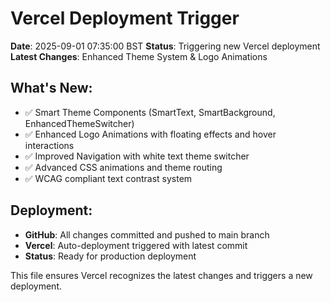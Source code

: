 # Vercel Deployment Trigger

**Date**: 2025-09-01 07:35:00 BST
**Status**: Triggering new Vercel deployment
**Latest Changes**: Enhanced Theme System & Logo Animations

## What's New:
- ✅ Smart Theme Components (SmartText, SmartBackground, EnhancedThemeSwitcher)
- ✅ Enhanced Logo Animations with floating effects and hover interactions
- ✅ Improved Navigation with white text theme switcher
- ✅ Advanced CSS animations and theme routing
- ✅ WCAG compliant text contrast system

## Deployment:
- **GitHub**: All changes committed and pushed to main branch
- **Vercel**: Auto-deployment triggered with latest commit
- **Status**: Ready for production deployment

This file ensures Vercel recognizes the latest changes and triggers a new deployment.
